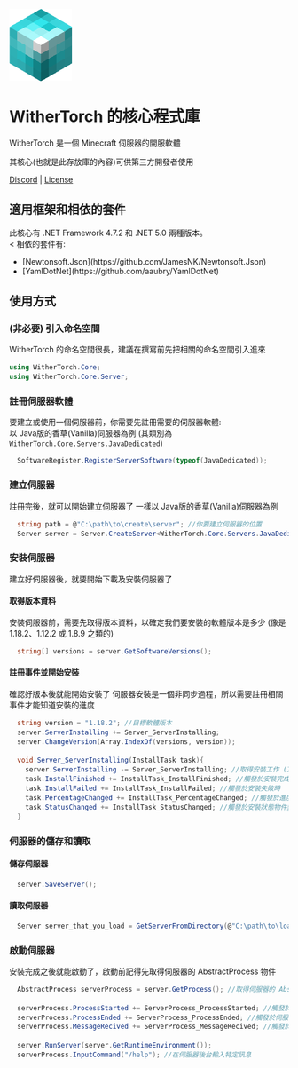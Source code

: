 ![WitherTorch Core Icon](withertorch_core.png)
# WitherTorch 的核心程式庫

WitherTorch 是一個 Minecraft 伺服器的開服軟體

其核心(也就是此存放庫的內容)可供第三方開發者使用

[Discord](https://discord.gg/F7YNJ5m) | [License](LICENSE)

## 適用框架和相依的套件
此核心有 .NET Framework 4.7.2 和 .NET 5.0 兩種版本。<br/><
相依的套件有:
<ul>
  <li>[Newtonsoft.Json](https://github.com/JamesNK/Newtonsoft.Json)</li>
  <li>[YamlDotNet](https://github.com/aaubry/YamlDotNet)</li>
</ul>

## 使用方式

### (非必要) 引入命名空間
WitherTorch 的命名空間很長，建議在撰寫前先把相關的命名空間引入進來
```csharp
using WitherTorch.Core;
using WitherTorch.Core.Server;
```

### 註冊伺服器軟體
要建立或使用一個伺服器前，你需要先註冊需要的伺服器軟體:<br/>
以 Java版的香草(Vanilla)伺服器為例
(其類別為 `WitherTorch.Core.Servers.JavaDedicated`)
```csharp
  SoftwareRegister.RegisterServerSoftware(typeof(JavaDedicated));
```

### 建立伺服器
註冊完後，就可以開始建立伺服器了
一樣以 Java版的香草(Vanilla)伺服器為例
```csharp
  string path = @"C:\path\to\create\server"; //你要建立伺服器的位置
  Server server = Server.CreateServer<WitherTorch.Core.Servers.JavaDedicated>(path);
```

### 安裝伺服器
建立好伺服器後，就要開始下載及安裝伺服器了

#### 取得版本資料
安裝伺服器前，需要先取得版本資料，以確定我們要安裝的軟體版本是多少 (像是 1.18.2、1.12.2 或 1.8.9 之類的)
```csharp
  string[] versions = server.GetSoftwareVersions();
```

#### 註冊事件並開始安裝
確認好版本後就能開始安裝了
伺服器安裝是一個非同步過程，所以需要註冊相關事件才能知道安裝的進度
```csharp
  string version = "1.18.2"; //目標軟體版本
  server.ServerInstalling += Server_ServerInstalling;
  server.ChangeVersion(Array.IndexOf(versions, version));
  
  void Server_ServerInstalling(InstallTask task){
    server.ServerInstalling -= Server_ServerInstalling; //取得安裝工作 (InstallTask) 物件後就不需要這個事件了
    task.InstallFinished += InstallTask_InstallFinished; //觸發於安裝完成時
    task.InstallFailed += InstallTask_InstallFailed; //觸發於安裝失敗時
    task.PercentageChanged += InstallTask_PercentageChanged; //觸發於進度數值變化時
    task.StatusChanged += InstallTask_StatusChanged; //觸發於安裝狀態物件變更時
  }
```

### 伺服器的儲存和讀取
#### 儲存伺服器
```csharp
  server.SaveServer();
```
#### 讀取伺服器
```csharp
  Server server_that_you_load = GetServerFromDirectory(@"C:\path\to\load\server");
```

### 啟動伺服器
安裝完成之後就能啟動了，啟動前記得先取得伺服器的 AbstractProcess 物件
```csharp
  AbstractProcess serverProcess = server.GetProcess(); //取得伺服器的 AbstractProcess 物件
  
  serverProcess.ProcessStarted += ServerProcess_ProcessStarted; //觸發於伺服器啟動時
  serverProcess.ProcessEnded += ServerProcess_ProcessEnded; //觸發於伺服器停止時
  serverProcess.MessageRecived += ServerProcess_MessageRecived; //觸發於伺服器後台輸出訊息時
  
  server.RunServer(server.GetRuntimeEnvironment());
  serverProcess.InputCommand("/help"); //在伺服器後台輸入特定訊息
```
